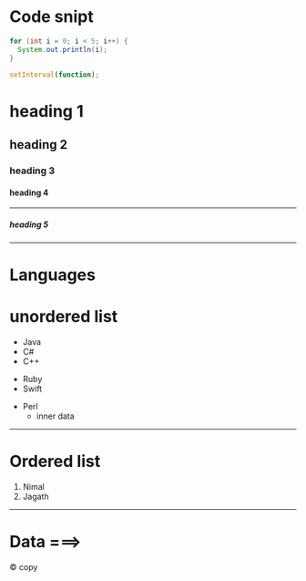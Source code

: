 # Code snipt
``` java
for (int i = 0; i < 5; i++) {
  System.out.println(i);
}

```

``` js
setInterval(function);
```

# heading 1
## heading 2
### heading 3
#### heading 4
---
##### heading 5
***
# Languages
# unordered list
+ Java
+ C#
+ C++
- Ruby
- Swift
* Perl
  * inner data
---
# Ordered list
1. Nimal
2. Jagath
---
# Data ===>
&copy; copy

